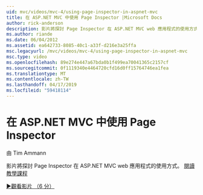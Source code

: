 ```yaml
---
uid: mvc/videos/mvc-4/using-page-inspector-in-aspnet-mvc
title: 在 ASP.NET MVC 中使用 Page Inspector |Microsoft Docs
author: rick-anderson
description: 影片將探討 Page Inspector 在 ASP.NET MVC web 應用程式的使用方式。 閱讀教學課程
ms.author: riande
ms.date: 06/04/2012
ms.assetid: ea642733-8085-40c1-a33f-d216e3a25ffa
msc.legacyurl: /mvc/videos/mvc-4/using-page-inspector-in-aspnet-mvc
msc.type: video
ms.openlocfilehash: 89e274e447a67bda0b1f499ea70041365c2157cf
ms.sourcegitcommit: 0f1119340e4464720cfd16d0ff15764746ea1fea
ms.translationtype: MT
ms.contentlocale: zh-TW
ms.lasthandoff: 04/17/2019
ms.locfileid: "59418114"
---
```

# <a name="using-page-inspector-in-aspnet-mvc"></a>在 ASP.NET MVC 中使用 Page Inspector

由 Tim Ammann

影片將探討 Page Inspector 在 ASP.NET MVC web 應用程式的使用方式。 [閱讀教學課程](../../overview/views/using-page-inspector-in-aspnet-mvc.md)

[&#9654;觀看影片 （6 分）](https://channel9.msdn.com/Blogs/ASP-NET-Site-Videos/using-page-inspector-in-aspnet-mvc)
